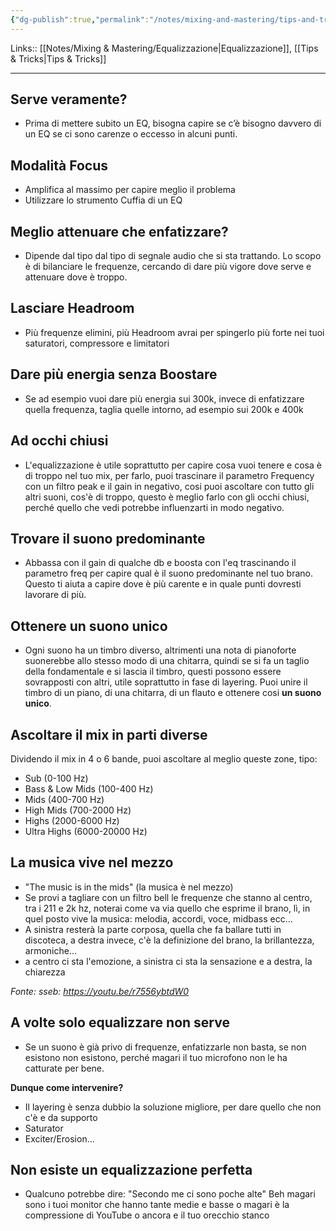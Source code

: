 ```yaml
---
{"dg-publish":true,"permalink":"/notes/mixing-and-mastering/tips-and-tricks-equalizzazione/"}
---
```


Links:: [[Notes/Mixing & Mastering/Equalizzazione\|Equalizzazione]], [[Tips & Tricks\|Tips & Tricks]]

---
## Serve veramente?

- Prima di mettere subito un EQ, bisogna capire se c’è bisogno davvero di un EQ se ci sono carenze o eccesso in alcuni punti.

## Modalità Focus

- Amplifica al massimo per capire meglio il problema
- Utilizzare lo strumento Cuffia di un EQ

## Meglio attenuare che enfatizzare?

- Dipende dal tipo dal tipo di segnale audio che si sta trattando. Lo scopo è di bilanciare le frequenze, cercando di dare più vigore dove serve e attenuare dove è troppo.



## Lasciare Headroom

- Più frequenze elimini, più Headroom avrai per spingerlo più forte nei tuoi saturatori, compressore e limitatori

## Dare più energia senza Boostare

- Se ad esempio vuoi dare più energia sui 300k, invece di enfatizzare quella frequenza, taglia quelle intorno, ad esempio sui 200k e 400k

## Ad occhi chiusi

- L'equalizzazione è utile soprattutto per capire cosa vuoi tenere e cosa è di troppo nel tuo mix, per farlo, puoi trascinare il parametro Frequency con un filtro peak e il gain in negativo, cosi puoi ascoltare con tutto gli altri suoni, cos'è di troppo, questo è meglio farlo con gli occhi chiusi, perché quello che vedi potrebbe influenzarti in modo negativo.

## Trovare il suono predominante

- Abbassa con il gain di qualche db e boosta con l'eq trascinando il parametro freq per capire qual è il suono predominante nel tuo brano. Questo ti aiuta a capire dove è più carente e in quale punti dovresti lavorare di più.

## Ottenere un suono unico

- Ogni suono ha un timbro diverso, altrimenti una nota di pianoforte suonerebbe allo stesso modo di una chitarra, quindi se si fa un taglio della fondamentale e si lascia il timbro, questi possono essere sovrapposti con altri, utile soprattutto in fase di layering. Puoi unire il timbro di un piano, di una chitarra, di un flauto e ottenere cosi **un suono unico**.

## Ascoltare il mix in parti diverse

Dividendo il mix in 4 o 6 bande, puoi ascoltare al meglio queste zone, tipo:
- Sub (0-100 Hz)
- Bass & Low Mids (100-400 Hz)
- Mids (400-700 Hz)
- High Mids (700-2000 Hz)
- Highs (2000-6000 Hz)
- Ultra Highs (6000-20000 Hz)

## La musica vive nel mezzo

- "The music is in the mids" (la musica è nel mezzo)
- Se provi a tagliare con un filtro bell le frequenze che stanno al centro, tra i 211 e 2k hz, noterai come va via quello che esprime il brano, lì, in quel posto vive la musica: melodia, accordi, voce, midbass ecc...
- A sinistra resterà la parte corposa, quella che fa ballare tutti in discoteca, a destra invece, c'è la definizione del brano, la brillantezza, armoniche...
- a centro ci sta l'emozione, a sinistra ci sta la sensazione e a destra, la chiarezza

_Fonte: sseb: https://youtu.be/r7556ybtdW0_

## A volte solo equalizzare non serve

- Se un suono è già privo di frequenze, enfatizzarle non basta, se non esistono non esistono, perché magari il tuo microfono non le ha catturate per bene.

**Dunque come intervenire?**
- Il layering è senza dubbio la soluzione migliore, per dare quello che non c'è e da supporto
- Saturator
- Exciter/Erosion...

## Non esiste un equalizzazione perfetta

- Qualcuno potrebbe dire: "Secondo me ci sono poche alte" Beh magari sono i tuoi monitor che hanno tante medie e basse o magari è la compressione di YouTube o ancora e il tuo orecchio stanco




